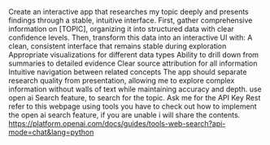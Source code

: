 Create an interactive app that researches my topic deeply and presents findings through a stable, intuitive interface. First, gather comprehensive information on [TOPIC], organizing it into structured data with clear confidence levels. Then, transform this data into an interactive UI with: A clean, consistent interface that remains stable during exploration Appropriate visualizations for different data types Ability to drill down from summaries to detailed evidence Clear source attribution for all information Intuitive navigation between related concepts The app should separate research quality from presentation, allowing me to explore complex information without walls of text while maintaining accuracy and depth. use open ai Search feature, to search for the topic. Ask me for the API Key Rest refer to this webpage using tools you have to check out how to implement the open ai search feature, if you are unable i will share the contents. https://platform.openai.com/docs/guides/tools-web-search?api-mode=chat&lang=python
